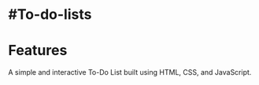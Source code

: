 # #To-do-lists

# Features 
A simple and interactive To-Do List built using HTML, CSS, and JavaScript.


